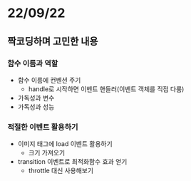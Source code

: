 # 22/09/22

## 짝코딩하며 고민한 내용

### 함수 이름과 역할

- 함수 이름에 컨벤션 주기
	- handle로 시작하면 이벤트 핸들러(이벤트 객체를 직접 다룸)
- 가독성과 변수
- 가독성과 성능

### 적절한 이벤트 활용하기

- 이미지 태그에 load 이벤트 활용하기
	- 크기 가져오기
- transition 이벤트로 최적화함수 효과 얻기
	- throttle 대신 사용해보기